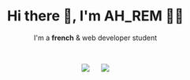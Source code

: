 <h1 align='center'>Hi there 👋, I'm AH_REM 👨‍💻</h1>

<p align='center'>
  I'm a <b>french</b> & web developer student
</p>

<br />

<p align='center'>
  <a href="http://tdrapied.fr"><img src="https://img.shields.io/badge/website-%231DA1F2.svg?&style=for-the-badge&logo=github&logoColor=white&color=2C2F33" /></a>
  &nbsp;&nbsp;&nbsp;&nbsp;
  <a href="https://www.linkedin.com/in/thibault-drapied/"><img src="https://img.shields.io/badge/linkedin-%230077B5.svg?&style=for-the-badge&logo=linkedin&logoColor=white&color=2C2F33" /></a>
</p>
